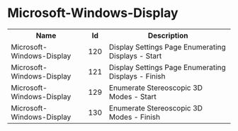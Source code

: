 # Microsoft-Windows-Display

<table>
<colgroup><col/><col/><col/></colgroup>
<tr><th>Name</th><th>Id</th><th>Description</th></tr>
<tr><td>Microsoft-Windows-Display</td><td>120</td><td>Display Settings Page Enumerating Displays - Start</td></tr>
<tr><td>Microsoft-Windows-Display</td><td>121</td><td>Display Settings Page Enumerating Displays - Finish</td></tr>
<tr><td>Microsoft-Windows-Display</td><td>129</td><td>Enumerate Stereoscopic 3D Modes - Start</td></tr>
<tr><td>Microsoft-Windows-Display</td><td>130</td><td>Enumerate Stereoscopic 3D Modes - Finish</td></tr>
</table>
